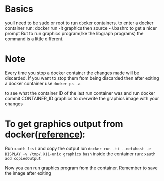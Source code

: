 # Basics
youll need to be sudo or root to run docker containers.
to enter a docker container run:
docker run -it graphics
then source ~/.bashrc to get a nicer prompt
But to run graphics program(like the libgraph programs) the command is a little different.

# Note
Every time you stop a docker container the changes made will be discarded. If you want to stop them from being discarded then after exiting a docker container use 
```docker ps -a```

to see what the container ID of the last run container was and run
docker commit CONTAINER_ID graphics 
to overwrite the graphics image with your changes

# To get graphics output from docker([reference](https://www.tutorialspoint.com/running-gui-applications-on-docker-in-linux)):
Run ```xauth list``` and copy the output
run 
```docker run -ti --net=host -e DISPLAY -v /tmp/.X11-unix graphics bash```
inside the container run:
```xauth add copiedOutput``` 

Now you can run graphics program from the container. Remember to save the image after exiting
